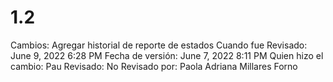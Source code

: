 # 1.2

Cambios: Agregar historial de reporte de estados
Cuando fue Revisado: June 9, 2022 6:28 PM
Fecha de  versión: June 7, 2022 8:11 PM
Quien hizo el cambio: Pau
Revisado: No
Revisado por: Paola Adriana Millares Forno